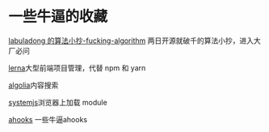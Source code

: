 # 一些牛逼的收藏

[labuladong 的算法小抄-fucking-algorithm](https://github.com/labuladong/fucking-algorithm)
两日开源就破千的算法小抄，进入大厂必问

[lerna](https://lerna.js.org/#command-bootstrap)大型前端项目管理，代替 npm 和 yarn

[algolia](https://github.com/algolia/algoliasearch-client-javascript)内容搜索

[systemjs](https://github.com/systemjs/systemjs/tree/master)浏览器上加载 module


[ahooks](https://ahooks.js.org/zh-CN/hooks/async) 一些牛逼ahooks
